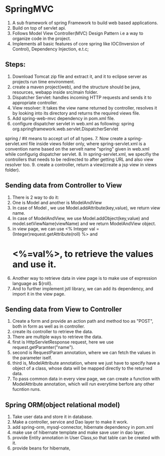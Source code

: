 # SpringMVC
1. A sub framework of spring Framework to build web based applications. 
2. Build on top of servlet api.
3. Follows Model View Controller(MVC) Design Pattern i.e a way to organize code in the project.
4. Implements all basic features of core spring like IOC(Inversion of Control), Dependency Injection, e.t.c;

## Steps:
1. Download Tomcat zip file and extract it, and it to eclipse server as projects run time environment.
2. create a maven project(web), and the structure should be java, resources, webapp inside src/main folder.
3. Dispatcher Servlet: handles incoming HTTP requests and sends it to appropriate controller.
4. View resolver: It takes the view name returned by controller, resolves it by looking into its directory and returns the required views file.
5. Add spring-web-mvc dependency in pom.xml file.
6. configure dispatcher servlet in web.xml as following:
   <servlet>
  	<servlet-name>spring</servlet-name>
  	<servlet-class>org.springframework.web.servlet.DispatcherServlet</servlet-class>
  </servlet>
  
  <servlet-mapping>
  	<servlet-name>spring</servlet-name>
  	<url-pattern>/</url-pattern>
  </servlet-mapping>
#it means to accept url of all types.
7. Now create a spring-servlet.xml file inside views folder only, where spring-servlet.xml is a convention name based on the servelt name "spring" given in web.xml while configurig dispatcher servlet.
8. In spring-servlet.xml, we specifiy the controllers that needs to be redirected to after getting URL and also view resolver too.
9. create a controller, return a view(create a jsp view in views folder).

## Sending data from Controller to View
1. There is 2 way to do it:
2. One is Model and another is ModelAndView
3. In case of Model , we use Model.addAttribute(key,value), we return view name.
4. In case of ModelAndView, we use Model.addObject(key,value) and model.setViewName(viewName) and we return ModelAndView object.
5. in view page, we can use <% Integer val = (Integer)request.getAttribute(roll) %> and <h1><%=val%>, to retrieve the values and use it.
6. Another way to retrieve data in view page is to make use of expression language as ${roll}.
7. And to further implement jstl library, we can add its dependency, and import it in the view page.

## Sending data from View to Controller
1. Create a form and provide an action path and method too as "POST", both in form as well as in controller.
2. create its controller to retrieve the data.
3. There are multiple ways to retrieve the data.
4. first is HttpServletResponse request, here we use request.getParamter("name").
5. second is RequestParam annotation, where we can fetch the values in the parameter iself.
6. third is, ModelAttribute annotation, where we just have to specify have a object of a class, whose data will be mapped directly to the returned data.
7. To pass common data in every view page, we can create a function with ModelAttribute annotation, which will run everytime berfore any other fucntion runs.

## Spring ORM(object relational model)
1. Take user data and store it in database.
2. Make a controller, service and Dao layer to make it work.
3. add spring-orm, mysql-connector, hibernate dependency in pom.xml
4. make use of hibernate template and make save user in dao layer.
5. provide Entity annotation in User Class,so that table can be created with it.
6. provide beans for hibernate, 
